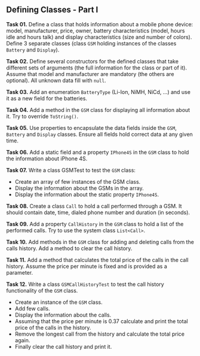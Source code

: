## Defining Classes - Part I

**Task 01.** Define a class that holds information about a mobile phone device: model, manufacturer, price, owner, battery characteristics (model, hours idle and hours talk) and display characteristics (size and number of colors). Define 3 separate classes (class `GSM` holding instances of the classes `Battery` and `Display`).

**Task 02.** Define several constructors for the defined classes that take different sets of arguments (the full information for the class or part of it). Assume that model and manufacturer are mandatory (the others are optional). All unknown data fill with `null`.

**Task 03.** Add an enumeration `BatteryType` (Li-Ion, NiMH, NiCd, …) and use it as a new field for the batteries.

**Task 04.** Add a method in the `GSM` class for displaying all information about it. Try to override `ToString()`.

**Task 05.** Use properties to encapsulate the data fields inside the `GSM`, `Battery` and `Display` classes. Ensure all fields hold correct data at any given time.

**Task 06.** Add a static field and a property `IPhone4S` in the `GSM` class to hold the information about iPhone 4S.

**Task 07.** Write a class GSMTest to test the `GSM` class:
  * Create an array of few instances of the GSM class.
  * Display the information about the GSMs in the array.
  * Display the information about the static property `IPhone4S`.

**Task 08.** Create a class `Call` to hold a call performed through a GSM. It should contain date, time, dialed phone number and duration (in seconds).

**Task 09.** Add a property `CallHistory` in the `GSM` class to hold a list of the performed calls. Try to use the system class `List<Call>`.

**Task 10.** Add methods in the `GSM` class for adding and deleting calls from the calls history. Add a method to clear the call history.

**Task 11.** Add a method that calculates the total price of the calls in the call history. Assume the price per minute is fixed and is provided as a parameter.

**Task 12.** Write a class `GSMCallHistoryTest` to test the call history functionality of the `GSM` class.
  * Create an instance of the `GSM` class.
  * Add few calls.
  * Display the information about the calls.
  * Assuming that the price per minute is 0.37 calculate and print the total price of the calls in the history.
  * Remove the longest call from the history and calculate the total price again.
  * Finally clear the call history and print it.